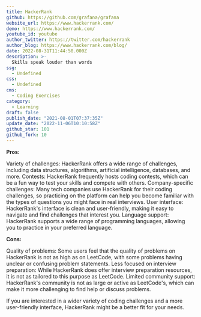 ```yaml
---
title: HackerRank
github: https://github.com/grafana/grafana
website_url: https://www.hackerrank.com/
demo: https://www.hackerrank.com/
youtube_id: youtube
author_twitter: https://twitter.com/hackerrank
author_blog: https://www.hackerrank.com/blog/
date: 2022-08-31T11:44:50.000Z
description: >-
  Skills speak louder than words
ssg:
  - Undefined
css:
  - Undefined
cms:
  - Coding Exercises
category:
  - Learning
draft: false
publish_date: "2021-08-01T07:37:35Z"
update_date: "2022-11-06T10:10:58Z"
github_star: 101
github_fork: 10
---
```


**Pros:**

Variety of challenges: HackerRank offers a wide range of challenges, including data structures, algorithms, artificial intelligence, databases, and more.
Contests: HackerRank frequently hosts coding contests, which can be a fun way to test your skills and compete with others.
Company-specific challenges: Many tech companies use HackerRank for their coding challenges, so practicing on the platform can help you become familiar with the types of questions you might face in real interviews.
User interface: HackerRank's interface is clean and user-friendly, making it easy to navigate and find challenges that interest you.
Language support: HackerRank supports a wide range of programming languages, allowing you to practice in your preferred language.

**Cons:**

Quality of problems: Some users feel that the quality of problems on HackerRank is not as high as on LeetCode, with some problems having unclear or confusing problem statements.
Less focused on interview preparation: While HackerRank does offer interview preparation resources, it is not as tailored to this purpose as LeetCode.
Limited community support: HackerRank's community is not as large or active as LeetCode's, which can make it more challenging to find help or discuss problems.

If you are interested in a wider variety of coding challenges and a more user-friendly interface, HackerRank might be a better fit for your needs.